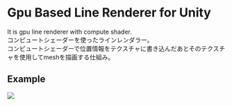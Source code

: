 # Gpu Based Line Renderer for Unity
It is gpu line renderer with compute shader.  
コンピュートシェーダーを使ったラインレンダラー。  
コンピュートシェーダーで位置情報をテクスチャに書き込んだあとそのテクスチャを使用してmeshを描画する仕組み。

## Example

![](./Images/image.gif)